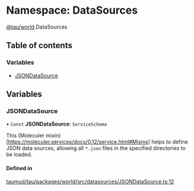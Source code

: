 # Namespace: DataSources

[@tau/world](tau_world.md).DataSources

## Table of contents

### Variables

- [JSONDataSource](tau_world.DataSources.md#jsondatasource)

## Variables

### JSONDataSource

• `Const` **JSONDataSource**: `ServiceSchema`

This (Moleculer mixin)[https://moleculer.services/docs/0.12/service.html#Mixins] helps to
define JSON data sources, allowing all `*.json` files in the specified directories to be loaded.

#### Defined in

[taumud/tau/packages/world/src/datasources/JSONDataSource.ts:12](https://github.com/tau-mud/tau/blob/b8e3567/packages/world/src/datasources/JSONDataSource.ts#L12)
